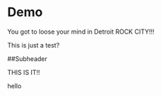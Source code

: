 # Demo

You got to loose your mind in Detroit ROCK CITY!!!

This is just a test?

##Subheader

THIS IS IT!!

hello
